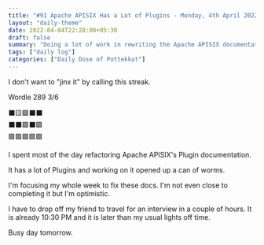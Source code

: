 ```yaml
---
title: "#91 Apache APISIX Has a Lot of Plugins - Monday, 4th April 2022"
layout: "daily-theme"
date: 2022-04-04T22:28:08+05:30
draft: false
summary: "Doing a lot of work in rewriting the Apache APISIX documentation."
tags: ["daily log"]
categories: ["Daily Dose of Pottekkat"]
---
```


I don't want to "jinx it" by calling this streak.

Wordle 289 3/6

⬛🟨🟩⬛⬛\
⬛⬛🟩⬛🟩\
🟩🟩🟩🟩🟩

I spent most of the day refactoring Apache APISIX's Plugin documentation.

It has a lot of Plugins and working on it opened up a can of worms.

I'm focusing my whole week to fix these docs. I'm not even close to completing it but I'm optimistic.

I have to drop off my friend to travel for an interview in a couple of hours. It is already 10:30 PM and it is later than my usual lights off time.

Busy day tomorrow.
